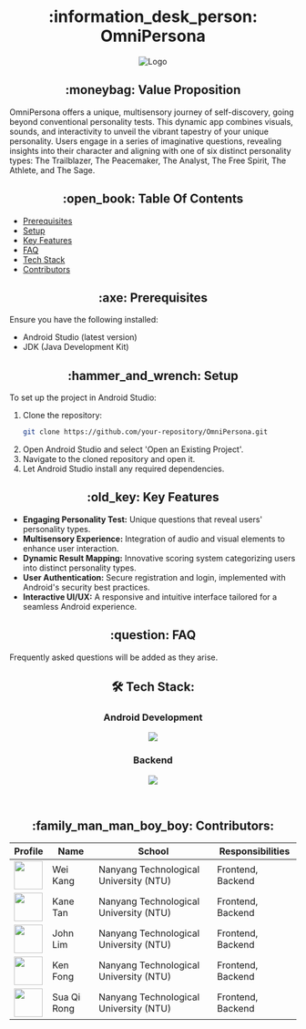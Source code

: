 <h1 align="center"> :information_desk_person: OmniPersona</h1>

<p align="center">
  <img src="https://github.com/ErvinK123/NUS_HACK_N_ROLL_2024_SEEDLINGS/assets/95838788/b0abc5c1-ed74-4417-8525-e0f1e8223f5b" alt="Logo"/>
</p>

<h2 align = "center"> :moneybag: Value Proposition </h2>

OmniPersona offers a unique, multisensory journey of self-discovery, going beyond conventional personality tests. This dynamic app combines visuals, sounds, and interactivity to unveil the vibrant tapestry of your unique personality. Users engage in a series of imaginative questions, revealing insights into their character and aligning with one of six distinct personality types: The Trailblazer, The Peacemaker, The Analyst, The Free Spirit, The Athlete, and The Sage.

<h2 align = "center"> :open_book: Table Of Contents </h2>

- [Prerequisites](#prerequisites)
- [Setup](#setup)
- [Key Features](#key-features)
- [FAQ](#faq)
- [Tech Stack](#tech-stack)
- [Contributors](#contributors)

<h2 align="center" id = "prerequisites"> :axe: Prerequisites</h2>

Ensure you have the following installed:
- Android Studio (latest version)
- JDK (Java Development Kit)

<h2 align="center" id = "setup"> :hammer_and_wrench: Setup</h2>

To set up the project in Android Studio:

1. Clone the repository:
   ```bash
   git clone https://github.com/your-repository/OmniPersona.git
   ```
2. Open Android Studio and select 'Open an Existing Project'.
3. Navigate to the cloned repository and open it.
4. Let Android Studio install any required dependencies.

<h2 align="center" id = "key-features"> :old_key: Key Features</h2>

- **Engaging Personality Test:** Unique questions that reveal users' personality types. <br/>
- **Multisensory Experience:** Integration of audio and visual elements to enhance user interaction.
- **Dynamic Result Mapping:** Innovative scoring system categorizing users into distinct personality types.
- **User Authentication:** Secure registration and login, implemented with Android's security best practices.
- **Interactive UI/UX:** A responsive and intuitive interface tailored for a seamless Android experience.

<h2 align="center" id = "faq" > :question: FAQ</h2>
Frequently asked questions will be added as they arise.

<h2 align="center" id = "tech-stack"> 🛠 Tech Stack:</h2>
<div align="center">
  <h3>Android Development</h3>
  <p>
    <a href="https://skillicons.dev">
      <img src="https://skillicons.dev/icons?i=androidstudio,java,kotlin" />
    </a>
  </p>
  <h3>Backend</h3>
  <p>
    <a href="https://skillicons.dev">
      <img src="https://skillicons.dev/icons?i=firebase" />
    </a>
  </p>
  <br />
</div>

<h2 align="center" id = "contributors"> :family_man_man_boy_boy: Contributors:</h2>

<div align="center">
    <table>
        <thead>
            <tr>
                <th>Profile</th>
                <th>Name</th>
                <th>School</th>
                <th>Responsibilities</th>
            </tr>
        </thead>
        <tbody>
            <tr>
                <td><a href='https://github.com/weikangg' title='weikangg'> <img src='https://github.com/weikangg.png' height='50' width='50'/></a></td>
                <td>Wei Kang</td>
                <td>Nanyang Technological University (NTU)</td>
                <td>Frontend, Backend</td>
            </tr>
            <tr>
                <td><a href='https://github.com/kanetan4' title='kanetan4'> <img src='https://github.com/kanetan4.png' height='50' width='50'/></a></td>
                <td>Kane Tan</td>
                <td>Nanyang Technological University (NTU)</td>
                <td>Frontend, Backend</td>
            </tr>
            <tr>
                <td><a href='https://github.com/yuandjom' title='john'> <img src='https://github.com/yuandjom.png' height='50' width='50'/></a></td>
                <td>John Lim</td>
                <td>Nanyang Technological University (NTU)</td>
                <td>Frontend, Backend</td>
            </tr>
            <tr>
                <td><a href='https://github.com/kenfyxx' title='ken'> <img src='https://github.com/kenfyxx.png' height='50' width='50'/></a></td>
                <td>Ken Fong</td>
                <td>Nanyang Technological University (NTU)</td>
                <td>Frontend, Backend</td>
            </tr>
            <tr>
                <td><a href='https://github.com/soqoro' title='kane'> <img src='https://github.com/soqoro.png' height='50' width='50'/></a></td>
                <td>Sua Qi Rong</td>
                <td>Nanyang Technological University (NTU)</td>
                <td>Frontend, Backend</td>
            </tr>
        </tbody>
    </table>
</div>
